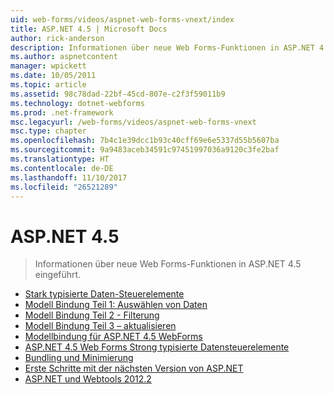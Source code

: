 ```yaml
---
uid: web-forms/videos/aspnet-web-forms-vnext/index
title: ASP.NET 4.5 | Microsoft Docs
author: rick-anderson
description: Informationen über neue Web Forms-Funktionen in ASP.NET 4.5 eingeführt.
ms.author: aspnetcontent
manager: wpickett
ms.date: 10/05/2011
ms.topic: article
ms.assetid: 98c78dad-22bf-45cd-807e-c2f3f59011b9
ms.technology: dotnet-webforms
ms.prod: .net-framework
msc.legacyurl: /web-forms/videos/aspnet-web-forms-vnext
msc.type: chapter
ms.openlocfilehash: 7b4c1e39dcc1b93c40cff69e6e5337d55b5607ba
ms.sourcegitcommit: 9a9483aceb34591c97451997036a9120c3fe2baf
ms.translationtype: HT
ms.contentlocale: de-DE
ms.lasthandoff: 11/10/2017
ms.locfileid: "26521289"
---
```

<a name="aspnet-45"></a>ASP.NET 4.5
====================
> Informationen über neue Web Forms-Funktionen in ASP.NET 4.5 eingeführt.


- [Stark typisierte Daten-Steuerelemente](aspnet-vnext-videos-strongly-typed-data-controls.md)
- [Modell Bindung Teil 1: Auswählen von Daten](aspnet-vnext-videos-model-binding-part-1-selecting-data.md)
- [Modell Bindung Teil 2 - Filterung](aspnet-vnext-videos-model-binding-part-2-filtering.md)
- [Modell Bindung Teil 3 – aktualisieren](aspnet-vnext-videos-model-binding-part-3-updating.md)
- [Modellbindung für ASP.NET 4.5 WebForms](aspnet-45-web-forms-model-binding.md)
- [ASP.NET 4.5 Web Forms Strong typisierte Datensteuerelemente](aspnet-45-web-forms-strong-typed-data-controls.md)
- [Bundling und Minimierung](aspnet-vnext-videos-bundling-and-minification.md)
- [Erste Schritte mit der nächsten Version von ASP.NET](getting-started-with-the-next-version-of-aspnet.md)
- [ASP.NET und Webtools 2012.2](aspnet-and-web-tools-20122.md)
